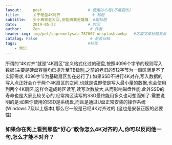 ```yaml
---
layout:     post                    # 使用的布局(不需要改)
title:      关于硬盘4K对齐              # 标题
subtitle:   少小离家老大回,安能辨我是雄雌  #副标题
date:       2019-05-23              # 时间
author:     Zen                      # 作者
header-img: img/pet/supremelysab-787607-unsplash.webp   #这篇文章标题背景图片
catalog: False                       # 是否归档
tags:                               #标签
    - 常识
---
```

所谓的“4K对齐”就是“4K扇区”定义格式化过的硬盘,按照4096个字节的规则写入数据(主要是硬盘容量均已提升至TB级别,之前的老旧的512字节为一扇区满足不了实际需求,4096字节为基础扇区势在必行了).如果SSD不进行4K对齐,写入数据的写入点正好会介于两个4K扇区的之间,也就是说即使是写入最小量的数据,也会使用到两个4K扇区,这样会造成跨区读写,读写次数放大,从而影响磁盘性能.此外SSD的寿命也是大家比较关心的,经常跨区读写的SSD最终能用多久也可想而知了.需要说明的是:如果你使用的SSD是系统盘,而且是通过U盘正常安装的操作系统(Windows 7及以上版本),那么它一般是已经4K对齐过的.(这也是安装正版的必要性)
### 如果你在网上看到那些“好心”教你怎么4K对齐的人,你可以反问他一句,怎么才能不对齐？ ###
